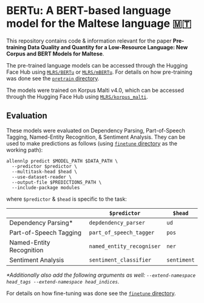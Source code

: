 # BERTu: A BERT-based language model for the Maltese language :malta:

This repository contains code & information relevant for the paper **Pre-training Data Quality and Quantity for a Low-Resource Language: New Corpus and BERT Models for Maltese**.

The pre-trained language models can be accessed through the Hugging Face Hub using [`MLRS/BERTu`](https://huggingface.co/MLRS/BERTu) or [`MLRS/mBERTu`](https://huggingface.co/MLRS/mBERTu).
For details on how pre-training was done see the [`pretrain` directory](pretrain).

The models were trained on Korpus Malti v4.0, which can be accessed through the Hugging Face Hub using [`MLRS/korpus_malti`](https://huggingface.co/datasets/MLRS/korpus_malti).


## Evaluation

These models were evaluated on Dependency Parsing, Part-of-Speech Tagging, Named-Entity Recognition, & Sentiment Analysis.
They can be used to make predictions as follows (using [`finetune` directory](finetune) as the working path):

```shell
allennlp predict $MODEL_PATH $DATA_PATH \
  --predictor $predictor \
  --multitask-head $head \
  --use-dataset-reader \
  --output-file $PREDICTIONS_PATH \
  --include-package modules
```
where `$predictor` & `$head` is specific to the task:

|                          | `$predictor`              | `$head`      |
|--------------------------|---------------------------|--------------|
| Dependency Parsing*      | `depdendency_parser`      | `ud`         |
| Part-of-Speech Tagging   | `part_of_speech_tagger`   | `pos`        |
| Named-Entity Recognition | `named_entity_recogniser` | `ner`        |
| Sentiment Analysis       | `sentiment_classifier`    | `sentiment`  |

_*Additionally also add the following arguments as well: `--extend-namespace head_tags --extend-namespace head_indices`._

For details on how fine-tuning was done see the [`finetune` directory](finetune).
